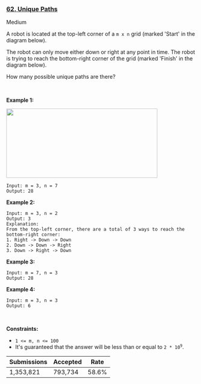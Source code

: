 ### [62. Unique Paths](https://leetcode.com/problems/unique-paths/)

Medium

A robot is located at the top-left corner of a `` m x n `` grid (marked 'Start' in the diagram below).

The robot can only move either down or right at any point in time. The robot is trying to reach the bottom-right corner of the grid (marked 'Finish' in the diagram below).

How many possible unique paths are there?

 

__Example 1:__

<img src="https://assets.leetcode.com/uploads/2018/10/22/robot_maze.png" style="width: 400px; height: 183px;"/>

```
Input: m = 3, n = 7
Output: 28
```

__Example 2:__

```
Input: m = 3, n = 2
Output: 3
Explanation:
From the top-left corner, there are a total of 3 ways to reach the bottom-right corner:
1. Right -> Down -> Down
2. Down -> Down -> Right
3. Down -> Right -> Down
```

__Example 3:__

```
Input: m = 7, n = 3
Output: 28
```

__Example 4:__

```
Input: m = 3, n = 3
Output: 6
```

 

__Constraints:__

*   `` 1 <= m, n <= 100 ``
*   It's guaranteed that the answer will be less than or equal to <code>2 * 10<sup>9</sup></code>.

| Submissions    | Accepted     | Rate   |
| -------------- | ------------ | ------ |
| 1,353,821 | 793,734 | 58.6% |